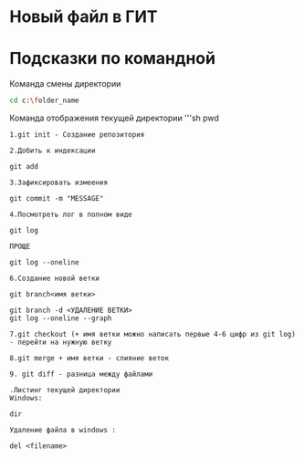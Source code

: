 # Новый файл в ГИТ


# Подсказки по командной

Команда смены директории
```sh
cd c:\folder_name
```

Команда отображения текущей директории
'''sh
pwd
```
1.git init - Создание репозитория

2.Добить к индексации 

git add

3.Зафиксировать измеения

git commit -m "MESSAGE"

4.Посмотреть лог в полном виде

git log

ПРОЩЕ

git log --oneline

6.Создание новой ветки 

git branch<имя ветки>

git branch -d <УДАЛЕНИЕ ВЕТКИ>
git log --oneline --graph 

7.git checkout (+ имя ветки можно написать первые 4-6 цифр из git log) - перейти на нужную ветку

8.git merge + имя ветки - слияние веток

9. git diff - разница между файлами
   
.Листинг текущей директории
Windows:

dir

Удаление файла в windows :

del <filename>

